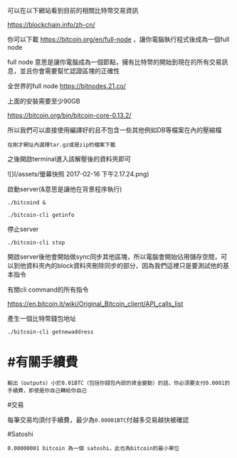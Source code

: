 
可以在以下網站看到目前的相關比特幣交易資訊

https://blockchain.info/zh-cn/

你可以下載 https://bitcoin.org/en/full-node ，讓你電腦執行程式後成為一個full node

full node 意思是讓你電腦成為一個節點，擁有比特幣的開始到現在的所有交易訊息，並且你會需要幫忙認證區塊的正確性

全世界的full node https://bitnodes.21.co/


上面的安裝需要至少90GB


https://bitcoin.org/bin/bitcoin-core-0.13.2/

所以我們可以直接使用編譯好的且不包含一些其他例如DB等檔案在內的壓縮檔

```
在剛才網址內選擇tar.gz或是zip的檔案下載
```

之後開啟terminal進入該解壓後的資料夾即可

![](/assets/螢幕快照 2017-02-16 下午2.17.24.png)

啟動server(&意思是讓他在背景程序執行)
```
./bitcoind &
```

```
./bitcoin-cli getinfo
```

停止server

```
./bitcoin-cli stop
```

開啟server後他會開始做sync同步其他區塊，所以電腦會開始佔用儲存空間，可以到他資料夾內的block資料夾刪除同步的部分，因為我們這裡只是要測試他的基本指令


有關cli command的所有指令

https://en.bitcoin.it/wiki/Original_Bitcoin_client/API_calls_list


產生一個比特幣錢包地址

```
./bitcoin-cli getnewaddress
```




# #有關手續費

```
輸出（outputs）小於0.01BTC（包括你錢包內部的資金變動）的話，你必須要支付0.0001的手續費，即使是你自己轉給你自己
```

#交易

每筆交易均須付手續費，最少為`0.00001BTC`付越多交易越快被確認



#Satoshi

```
0.00000001 bitcoin 為一個 satoshi，此也為bitcoin的最小單位
```
